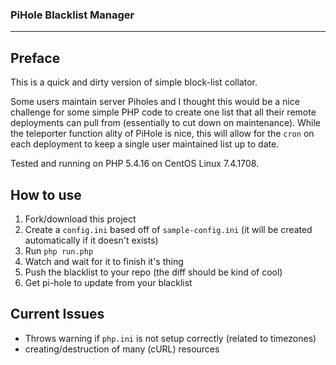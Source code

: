 ### PiHole Blacklist Manager
-----------------------------------

## Preface
This is a quick and dirty version of simple block-list collator. 

Some users maintain server Piholes and I thought this would be a nice challenge for some simple PHP code to create one list that all their remote deployments can pull from (essentially to cut down on maintenance). While the teleporter function ality of PiHole is nice, this will allow for the `cron` on each deployment to keep a single user maintained list up to date. 

Tested and running on PHP 5.4.16 on CentOS Linux 7.4.1708. 

## How to use
 1. Fork/download this project
 2. Create a `config.ini` based off of `sample-config.ini` (it will be created automatically if it doesn't exists)
 3. Run `php run.php`
 4. Watch and wait for it to finish it's thing
 5. Push the blacklist to your repo (the diff should be kind of cool)
 6. Get pi-hole to update from your blacklist

## Current Issues
 - Throws warning if `php.ini` is not setup correctly (related to timezones)
 - creating/destruction of many (cURL) resources
